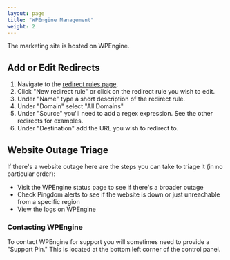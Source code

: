 ```yaml
---
layout: page
title: "WPEngine Management"
weight: 2
---
```


The marketing site is hosted on WPEngine.

## Add or Edit Redirects

1. Navigate to the [redirect rules page](https://my.wpengine.com/installs/meltano/redirect_rules).
1. Click "New redirect rule" or click on the redirect rule you wish to edit.
1. Under "Name" type a short description of the redirect rule.
1. Under "Domain" select "All Domains"
1. Under "Source" you'll need to add a regex expression. See the other redirects for examples.
1. Under "Destination" add the URL you wish to redirect to.

## Website Outage Triage

If there's a website outage here are the steps you can take to triage it (in no particular order):

- Visit the WPEngine status page to see if there's a broader outage
- Check Pingdom alerts to see if the website is down or just unreachable from a specific region
- View the logs on WPEngine

### Contacting WPEngine

To contact WPEngine for support you will sometimes need to provide a "Support Pin." This is located at the bottom left corner of the control panel.